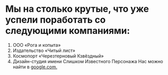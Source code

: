 # Мы на столько крутые, что уже успели поработать со следующими компаниями:

1. ООО «Рога и копыта»
2. Издательство «Читый лист»
3. Космопорт «Черезтерновый Кзвёздный»
4. Дизайн-студия имени Слишком Известного Персонажа
Нас можно найти в [google.com.](https://www.google.com/search?q=%D0%BD%D0%B5%D1%82%D0%BE%D0%BB%D0%BE%D0%B3%D0%B8%D1%8F&oq=%D0%BD%D0%B5%D1%82%D0%BE%D0%BB%D0%BE%D0%B3%D0%B8%D1%8F&gs_lcrp=EgZjaHJvbWUyBggAEEUYOTITCAEQLhiDARjHARixAxjRAxiABDIGCAIQIxgnMg0IAxAAGIMBGLEDGIAEMgYIBBBFGD0yBggFEEUYPTIGCAYQRRg9MgYIBxAFGEDSAQkyNTc3OWowajeoAgCwAgA&sourceid=chrome&ie=UTF-8)